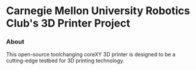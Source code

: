 # Carnegie Mellon University Robotics Club's 3D Printer Project

### About

This open-source toolchanging coreXY 3D printer is designed to be a cutting-edge testbed for 3D printing technology.
